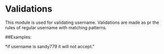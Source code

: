 Validations
============================

This module is used for validating username.
Validations are made as pr the rules of regular username with matching patterns.

##Examples:

*if username is sandy779 it will not accept."
